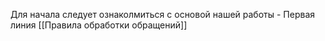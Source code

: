 Для начала следует ознаколмиться с основой нашей работы - Первая линия 
[[Правила обработки обращений]]

